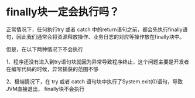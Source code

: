 # finally块一定会执行吗？

正常情况下，任何执行try 或者 catch 中的return语句之前，都会先执行finally语句，因此我们通常会将资源释放操作、业务日志的对应等操作放在finally块中。

但是，在以下两种情况下不会执行

1、程序还没有进入到try语句块就因为异常导致程序终止，这个问题主要是开发者在编写代码的时候，异常捕获的范围不够

2、极端情况下，在 try 或者 catch 语句块中执行了System.exit(0)语句，导致JVM直接退出， finally块不会执行
